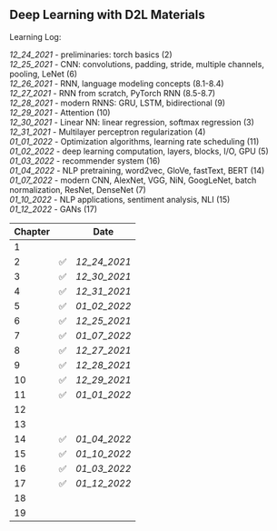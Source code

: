 ## Deep Learning with D2L Materials

Learning Log:

_12_24_2021_ - preliminaries: torch basics (2) <br/>
_12_25_2021_ - CNN: convolutions, padding, stride, multiple channels, pooling, LeNet (6) <br/>
_12_26_2021_ - RNN, language modeling concepts (8.1-8.4) <br/>
_12_27_2021_ - RNN from scratch, PyTorch RNN (8.5-8.7) <br/>
_12_28_2021_ - modern RNNS: GRU, LSTM, bidirectional (9) <br/>
_12_29_2021_ - Attention (10) <br/>
_12_30_2021_ - Linear NN: linear regression, softmax regression (3) <br/>
_12_31_2021_ - Multilayer perceptron regularization (4) <br/>
_01_01_2022_ - Optimization algorithms, learning rate scheduling (11) <br/>
_01_02_2022_ - deep learning computation, layers, blocks, I/O, GPU (5) <br/>
_01_03_2022_ - recommender system (16) <br/>
_01_04_2022_ - NLP pretraining, word2vec, GloVe, fastText, BERT (14) <br/>
_01_07_2022_ - modern CNN, AlexNet, VGG, NiN, GoogLeNet, batch normalization, ResNet, DenseNet (7) <br/>
_01_10_2022_ - NLP applications, sentiment analysis, NLI (15) <br/>
_01_12_2022_ - GANs (17) <br/>

| Chapter |   | Date |
|---------|---|------|
| 1       |   |      | 
| 2       | ✅ |  _12_24_2021_  |
| 3       | ✅ |  _12_30_2021_  |
| 4       | ✅ |  _12_31_2021_  |
| 5       | ✅ |  _01_02_2022_  |
| 6       | ✅ |  _12_25_2021_  |
| 7       | ✅ |  _01_07_2022_  |
| 8       | ✅ |  _12_27_2021_  |
| 9       | ✅ |  _12_28_2021_  |
| 10      | ✅ |  _12_29_2021_  |
| 11      | ✅ |  _01_01_2022_  |
| 12      |   |      |
| 13      |   |      |
| 14      | ✅ |  _01_04_2022_  |
| 15      | ✅ |  _01_10_2022_  |
| 16      | ✅ |  _01_03_2022_  |
| 17      | ✅ |  _01_12_2022_  |
| 18      |   |      |
| 19      |   |      |
